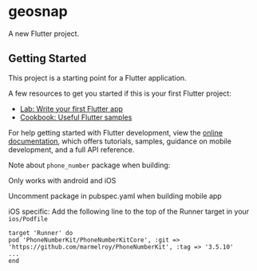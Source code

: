# geosnap

A new Flutter project.

## Getting Started

This project is a starting point for a Flutter application.

A few resources to get you started if this is your first Flutter project:

- [Lab: Write your first Flutter app](https://docs.flutter.dev/get-started/codelab)
- [Cookbook: Useful Flutter samples](https://docs.flutter.dev/cookbook)

For help getting started with Flutter development, view the
[online documentation](https://docs.flutter.dev/), which offers tutorials,
samples, guidance on mobile development, and a full API reference.

Note about ```phone_number``` package when building:

Only works with android and iOS

Uncomment package in pubspec.yaml when building mobile app

iOS specific: Add the following line to the top of the Runner target in your ```ios/Podfile```

```
target 'Runner' do
pod 'PhoneNumberKit/PhoneNumberKitCore', :git => 'https://github.com/marmelroy/PhoneNumberKit', :tag => '3.5.10'
...
end
```